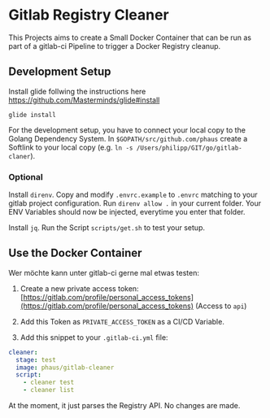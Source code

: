 # Gitlab Registry Cleaner

This Projects aims to create a Small Docker Container that can be run as part of a gitlab-ci Pipeline to trigger a Docker Registry cleanup.

## Development Setup

Install glide follwing the instructions here https://github.com/Masterminds/glide#install

    glide install

For the development setup, you have to connect your local copy to the Golang Dependency System.
In `$GOPATH/src/github.com/phaus` create a Softlink to your local copy (e.g. `ln -s /Users/philipp/GIT/go/gitlab-claner`).

### Optional

Install `direnv`. Copy and modify `.envrc.example` to `.envrc` matching to your gitlab project configuration.
Run `direnv allow .` in your current folder. Your ENV Variables should now be injected, everytime you enter that folder.

Install `jq`. Run the Script `scripts/get.sh` to test your setup.

## Use the Docker Container

Wer möchte kann unter gitlab-ci gerne mal etwas testen:

1. Create a new private access token: [https://gitlab.com/profile/personal_access_tokens](https://gitlab.com/profile/personal_access_tokens) (Access to `api`)
2. Add this Token as `PRIVATE_ACCESS_TOKEN` as a CI/CD Variable.

3. Add this snippet to your `.gitlab-ci.yml` file:

````yaml
cleaner:
  stage: test
  image: phaus/gitlab-cleaner
  script:
    - cleaner test
    - cleaner list
````

At the moment, it just parses the Registry API. No changes are made.
